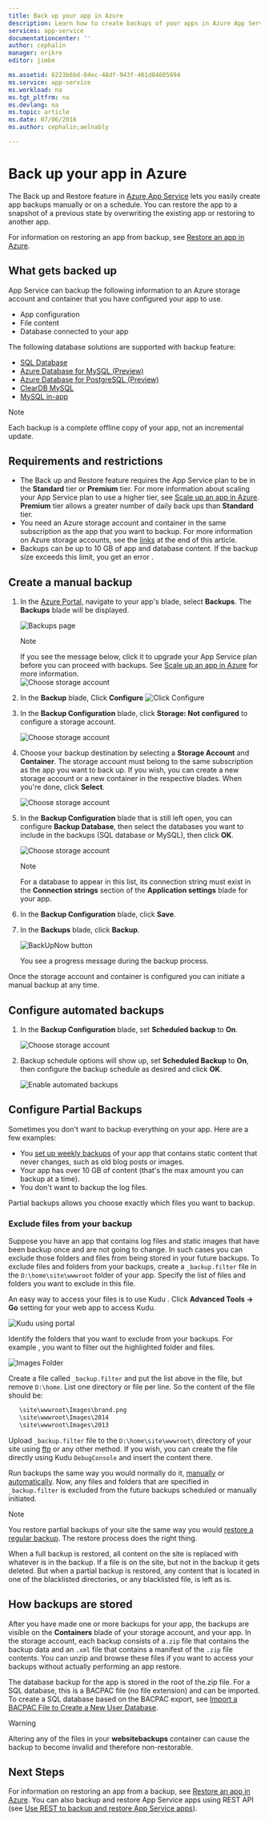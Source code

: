 ```yaml
---
title: Back up your app in Azure
description: Learn how to create backups of your apps in Azure App Service.
services: app-service
documentationcenter: ''
author: cephalin
manager: erikre
editor: jimbe

ms.assetid: 6223b6bd-84ec-48df-943f-461d84605694
ms.service: app-service
ms.workload: na
ms.tgt_pltfrm: na
ms.devlang: na
ms.topic: article
ms.date: 07/06/2016
ms.author: cephalin;aelnably

---
```

# Back up your app in Azure
The Back up and Restore feature in [Azure App Service](../app-service/app-service-value-prop-what-is.md) lets you easily
create app backups manually or on a schedule. You can restore the app to a snapshot of a previous state by overwriting the existing app or restoring to another app. 

For information on restoring an app from backup, see [Restore an app in Azure](web-sites-restore.md).

<a name="whatsbackedup"></a>

## What gets backed up
App Service can backup the following information to an Azure storage account and container that you have configured your app to use. 

* App configuration
* File content
* Database connected to your app

The following database solutions are supported with backup feature: 
   - [SQL Database](https://azure.microsoft.com/en-us/services/sql-database/)
   - [Azure Database for MySQL (Preview)](https://azure.microsoft.com/en-us/services/mysql)
   - [Azure Database for PostgreSQL (Preview)](https://azure.microsoft.com/en-us/services/postgres)
   - [ClearDB MySQL](https://azuremarketplace.microsoft.com/en-us/marketplace/apps/SuccessBricksInc.ClearDBMySQLDatabase?tab=Overview)
   - [MySQL in-app](https://blogs.msdn.microsoft.com/appserviceteam/2017/03/06/announcing-general-availability-for-mysql-in-app)
 

> [!NOTE]
>  Each backup is a complete offline copy of your app, not an incremental update.
>  

<a name="requirements"></a>

## Requirements and restrictions
* The Back up and Restore feature requires the App Service plan to be in the **Standard** tier or **Premium** tier. For more information 
  about scaling your App Service plan to use a higher tier, see [Scale up an app in Azure](web-sites-scale.md).  
  **Premium** tier allows a greater number of daily back ups than **Standard** tier.
* You need an Azure storage account and container in the same subscription as the app that 
  you want to backup. For more information on Azure storage accounts, see the 
  [links](#moreaboutstorage) at the end of this article.
* Backups can be up to 10 GB of app and database content. If the backup size exceeds this limit, you get an error .

<a name="manualbackup"></a>

## Create a manual backup
1. In the [Azure Portal](https://portal.azure.com), navigate to your app's blade, select **Backups**. The **Backups** blade will be displayed.
   
    ![Backups page][ChooseBackupsPage]
   
   > [!NOTE]
   > If you see the message below, click it to upgrade your App Service plan before you can proceed with backups.
   > See [Scale up an app in Azure](web-sites-scale.md) for more information.  
   > ![Choose storage account](./media/web-sites-backup/01UpgradePlan1.png)
   > 
   > 

2. In the **Backup** blade, Click **Configure**
![Click Configure](./media/web-sites-backup/ClickConfigure1.png)
3. In the **Backup Configuration** blade, click **Storage: Not configured** to configure a storage account.
   
    ![Choose storage account][ChooseStorageAccount]
4. Choose your backup destination by selecting a **Storage Account** and **Container**. The storage account must belong to the same subscription as the app you want to back up. If you wish, you can create a new storage account or a new container in the respective blades. When you're done, click **Select**.
   
    ![Choose storage account](./media/web-sites-backup/02ChooseStorageAccount1-1.png)
5. In the **Backup Configuration** blade that is still left open, you can configure **Backup Database**, then select the databases you want to include in the backups (SQL database or MySQL), then click **OK**.  
   
    ![Choose storage account](./media/web-sites-backup/03ConfigureDatabase1.png)
   
   > [!NOTE]
   > For a database to appear in this list, its connection string must exist in the **Connection strings** section of the **Application settings** blade for your app.
   > 
   > 
6. In the **Backup Configuration** blade, click **Save**.    
7. In the  **Backups** blade, click **Backup**.
   
    ![BackUpNow button][BackUpNow]
   
    You see a progress message during the backup process.

Once the storage account and container is configured you can initiate a manual backup at any time.  

<a name="automatedbackups"></a>

## Configure automated backups
1. In the **Backup Configuration** blade, set **Scheduled backup** to **On**. 
   
    ![Choose storage account](./media/web-sites-backup/05ScheduleBackup1.png)
2. Backup schedule options will show up, set **Scheduled Backup** to **On**, then configure the backup schedule as desired and click **OK**.
   
    ![Enable automated backups][SetAutomatedBackupOn]

<a name="partialbackups"></a>

## Configure Partial Backups
Sometimes you don't want to backup everything on your app. Here are a few examples:

* You [set up weekly backups](web-sites-backup.md#configure-automated-backups) of your app that contains static content that never changes, such as old blog posts or images.
* Your app has over 10 GB of content (that's the max amount you can backup at a time).
* You don't want to backup the log files.

Partial backups allows you choose exactly which files you want to backup.

### Exclude files from your backup
Suppose you have an app that contains log files and static images that have been backup once and are not going to change. In such cases you can exclude those folders and files from being stored in your future backups. To exclude files and folders from your backups, create a `_backup.filter` file in the `D:\home\site\wwwroot` folder of your app. Specify the list of files and folders you want to exclude in this file. 

An easy way to access your files is to use Kudu . Click **Advanced Tools -> Go** setting for your web app to access Kudu.

![Kudu using portal][kudu-portal]

Identify the folders that you want to exclude from your backups.  For example , you want to filter out the highlighted folder and files.

![Images Folder][ImagesFolder]

Create a file called `_backup.filter` and put the list above in the file, but remove `D:\home`. List one directory or file per line. So the content of the file should be:
 ```bash
    \site\wwwroot\Images\brand.png
    \site\wwwroot\Images\2014
    \site\wwwroot\Images\2013
```

Upload `_backup.filter` file to the `D:\home\site\wwwroot\` directory of your site using [ftp](web-sites-deploy.md#ftp) or any other method. If you wish, you can create the file directly using Kudu  `DebugConsole` and insert the content there.

Run backups the same way you would normally do it, [manually](#create-a-manual-backup) or [automatically](#configure-automated-backups). Now, any files and folders that are specified in `_backup.filter` is excluded from the future backups scheduled or manually initiated. 

> [!NOTE]
> You restore partial backups of your site the same way you would [restore a regular backup](web-sites-restore.md). The restore process does the right thing.
> 
> When a full backup is restored, all content on the site is replaced with whatever is in the backup. If a file is on the site, but not in the backup it gets deleted. But when a partial backup is restored, any content that is located in one of the blacklisted directories, or any blacklisted file, is left as is.
> 


<a name="aboutbackups"></a>

## How backups are stored
After you have made one or more backups for your app, the backups are visible on the **Containers** blade of your storage account, and your app. In the storage account, each backup consists of a`.zip` file that contains the backup data and an `.xml` file that contains a manifest of the `.zip` file contents. You can unzip and browse these files if you want to access your backups without actually performing an app restore.

The database backup for the app is stored in the root of the.zip file. For a SQL database, this is a BACPAC file (no file extension) and can be imported. To create a SQL database based on the BACPAC export, see [Import a BACPAC File to Create a New User Database](http://technet.microsoft.com/library/hh710052.aspx).

> [!WARNING]
> Altering any of the files in your **websitebackups** container can cause the backup to become invalid and therefore non-restorable.
> 
> 

<a name="nextsteps"></a>

## Next Steps
For information on restoring an app from a backup, see [Restore an app in Azure](web-sites-restore.md). You can also backup and restore App Service apps
using REST API (see [Use REST to backup and restore App Service apps](websites-csm-backup.md)).


<!-- IMAGES -->
[ChooseBackupsPage]: ./media/web-sites-backup/01ChooseBackupsPage1.png
[ChooseStorageAccount]: ./media/web-sites-backup/02ChooseStorageAccount-1.png
[IncludedDatabases]: ./media/web-sites-backup/03IncludedDatabases.png
[BackUpNow]: ./media/web-sites-backup/04BackUpNow1.png
[BackupProgress]: ./media/web-sites-backup/05BackupProgress.png
[SetAutomatedBackupOn]: ./media/web-sites-backup/06SetAutomatedBackupOn1.png
[Frequency]: ./media/web-sites-backup/07Frequency.png
[StartDate]: ./media/web-sites-backup/08StartDate.png
[StartTime]: ./media/web-sites-backup/09StartTime.png
[SaveIcon]: ./media/web-sites-backup/10SaveIcon.png
[ImagesFolder]: ./media/web-sites-backup/11Images.png
[LogsFolder]: ./media/web-sites-backup/12Logs.png
[GhostUpgradeWarning]: ./media/web-sites-backup/13GhostUpgradeWarning.png
[kudu-portal]:./media/web-sites-backup/kudu-portal.PNG

